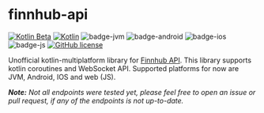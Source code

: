 # finnhub-api

[![Kotlin Beta](https://kotl.in/badges/beta.svg)](https://kotlinlang.org/docs/components-stability.html)
[![Kotlin](https://img.shields.io/badge/kotlin-1.8.0-blue.svg?logo=kotlin)](http://kotlinlang.org)
![badge-jvm](http://img.shields.io/badge/platform-jvm-DB413D.svg?style=flat)
![badge-android](http://img.shields.io/badge/platform-android-6EDB8D.svg?style=flat)
![badge-ios](http://img.shields.io/badge/platform-ios-CDCDCD.svg?style=flat)
![badge-js](http://img.shields.io/badge/platform-js-F8DB5D.svg?style=flat)
[![GitHub license](https://img.shields.io/badge/license-Apache%20License%202.0-blue.svg?style=flat)](http://www.apache.org/licenses/LICENSE-2.0) 



Unofficial kotlin-multiplatform library for [Finnhub API](https://finnhub.io).
This library supports kotlin coroutines and WebSocket API.
Supported platforms for now are JVM, Android, IOS and web (JS).

<i><b>Note:</b> Not all endpoints were tested yet, please feel free to open an issue or pull request, if any of the endpoints is not up-to-date.</i>
